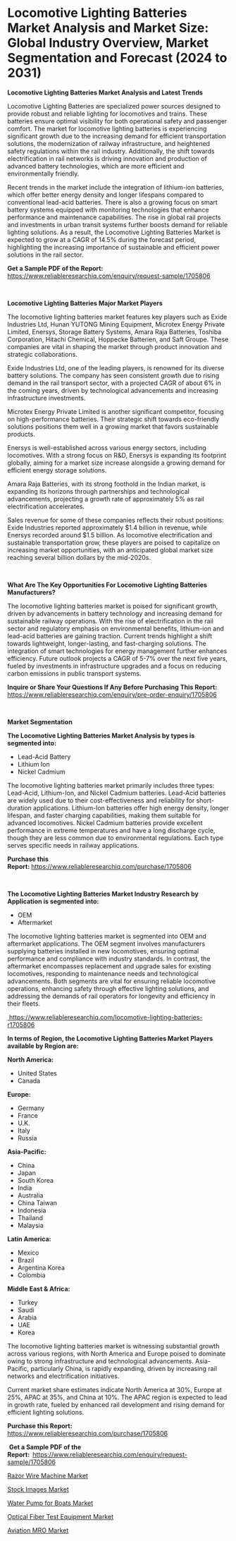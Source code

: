 <p><h1>Locomotive Lighting Batteries Market Analysis and Market Size: Global Industry Overview, Market Segmentation and Forecast (2024 to 2031)</h1></p><p><strong>Locomotive Lighting Batteries Market Analysis and Latest Trends</strong></p>
<p><p>Locomotive Lighting Batteries are specialized power sources designed to provide robust and reliable lighting for locomotives and trains. These batteries ensure optimal visibility for both operational safety and passenger comfort. The market for locomotive lighting batteries is experiencing significant growth due to the increasing demand for efficient transportation solutions, the modernization of railway infrastructure, and heightened safety regulations within the rail industry. Additionally, the shift towards electrification in rail networks is driving innovation and production of advanced battery technologies, which are more efficient and environmentally friendly.</p><p>Recent trends in the market include the integration of lithium-ion batteries, which offer better energy density and longer lifespans compared to conventional lead-acid batteries. There is also a growing focus on smart battery systems equipped with monitoring technologies that enhance performance and maintenance capabilities. The rise in global rail projects and investments in urban transit systems further boosts demand for reliable lighting solutions. As a result, the Locomotive Lighting Batteries Market is expected to grow at a CAGR of 14.5% during the forecast period, highlighting the increasing importance of sustainable and efficient power solutions in the rail sector.</p></p>
<p><strong>Get a Sample PDF of the Report:&nbsp;</strong> <a href="https://www.reliableresearchiq.com/enquiry/request-sample/1705806?utm_campaign=1136&utm_medium=2&utm_source=Github&utm_content=ia&utm_term=21102024&utm_id=locomotive-lighting-batteries">https://www.reliableresearchiq.com/enquiry/request-sample/1705806</a></p>
<p>&nbsp;</p>
<p><strong>Locomotive Lighting Batteries Major Market Players</strong></p>
<p><p>The locomotive lighting batteries market features key players such as Exide Industries Ltd, Hunan YUTONG Mining Equipment, Microtex Energy Private Limited, Enersys, Storage Battery Systems, Amara Raja Batteries, Toshiba Corporation, Hitachi Chemical, Hoppecke Batterien, and Saft Groupe. These companies are vital in shaping the market through product innovation and strategic collaborations.</p><p>Exide Industries Ltd, one of the leading players, is renowned for its diverse battery solutions. The company has seen consistent growth due to rising demand in the rail transport sector, with a projected CAGR of about 6% in the coming years, driven by technological advancements and increasing infrastructure investments.</p><p>Microtex Energy Private Limited is another significant competitor, focusing on high-performance batteries. Their strategic shift towards eco-friendly solutions positions them well in a growing market that favors sustainable products.</p><p>Enersys is well-established across various energy sectors, including locomotives. With a strong focus on R&D, Enersys is expanding its footprint globally, aiming for a market size increase alongside a growing demand for efficient energy storage solutions.</p><p>Amara Raja Batteries, with its strong foothold in the Indian market, is expanding its horizons through partnerships and technological advancements, projecting a growth rate of approximately 5% as rail electrification accelerates.</p><p>Sales revenue for some of these companies reflects their robust positions: Exide Industries reported approximately $1.4 billion in revenue, while Enersys recorded around $1.5 billion. As locomotive electrification and sustainable transportation grow, these players are poised to capitalize on increasing market opportunities, with an anticipated global market size reaching several billion dollars by the mid-2020s.</p></p>
<p>&nbsp;</p>
<p><strong>What Are The Key Opportunities For Locomotive Lighting Batteries Manufacturers?</strong></p>
<p><p>The locomotive lighting batteries market is poised for significant growth, driven by advancements in battery technology and increasing demand for sustainable railway operations. With the rise of electrification in the rail sector and regulatory emphasis on environmental benefits, lithium-ion and lead-acid batteries are gaining traction. Current trends highlight a shift towards lightweight, longer-lasting, and fast-charging solutions. The integration of smart technologies for energy management further enhances efficiency. Future outlook projects a CAGR of 5-7% over the next five years, fueled by investments in infrastructure upgrades and a focus on reducing carbon emissions in public transport systems.</p></p>
<p><strong>Inquire or Share Your Questions If Any Before Purchasing This Report:</strong> <a href="https://www.reliableresearchiq.com/enquiry/pre-order-enquiry/1705806?utm_campaign=1136&utm_medium=2&utm_source=Github&utm_content=ia&utm_term=21102024&utm_id=locomotive-lighting-batteries">https://www.reliableresearchiq.com/enquiry/pre-order-enquiry/1705806</a></p>
<p>&nbsp;</p>
<p><strong>Market Segmentation</strong></p>
<p><strong>The Locomotive Lighting Batteries Market Analysis by types is segmented into:</strong></p>
<p><ul><li>Lead-Acid Battery</li><li>Lithium Ion</li><li>Nickel Cadmium</li></ul></p>
<p><p>The locomotive lighting batteries market primarily includes three types: Lead-Acid, Lithium-Ion, and Nickel Cadmium batteries. Lead-Acid batteries are widely used due to their cost-effectiveness and reliability for short-duration applications. Lithium-Ion batteries offer high energy density, longer lifespan, and faster charging capabilities, making them suitable for advanced locomotives. Nickel Cadmium batteries provide excellent performance in extreme temperatures and have a long discharge cycle, though they are less common due to environmental regulations. Each type serves specific needs in railway applications.</p></p>
<p><strong>Purchase this Report:&nbsp;</strong><a href="https://www.reliableresearchiq.com/purchase/1705806?utm_campaign=1136&utm_medium=2&utm_source=Github&utm_content=ia&utm_term=21102024&utm_id=locomotive-lighting-batteries">https://www.reliableresearchiq.com/purchase/1705806</a></p>
<p>&nbsp;</p>
<p><strong>The Locomotive Lighting Batteries Market Industry Research by Application is segmented into:</strong></p>
<p><ul><li>OEM</li><li>Aftermarket</li></ul></p>
<p><p>The locomotive lighting batteries market is segmented into OEM and aftermarket applications. The OEM segment involves manufacturers supplying batteries installed in new locomotives, ensuring optimal performance and compliance with industry standards. In contrast, the aftermarket encompasses replacement and upgrade sales for existing locomotives, responding to maintenance needs and technological advancements. Both segments are vital for ensuring reliable locomotive operations, enhancing safety through effective lighting solutions, and addressing the demands of rail operators for longevity and efficiency in their fleets.</p></p>
<p><a href="https://www.reliableresearchiq.com/locomotive-lighting-batteries-r1705806?utm_campaign=1136&utm_medium=2&utm_source=Github&utm_content=ia&utm_term=21102024&utm_id=locomotive-lighting-batteries">&nbsp;https://www.reliableresearchiq.com/locomotive-lighting-batteries-r1705806</a></p>
<p><strong>In terms of Region, the Locomotive Lighting Batteries Market Players available by Region are:</strong></p>
<p>
    <p> <strong> North America: </strong>
        <ul>
            <li>United States</li>
            <li>Canada</li>
        </ul>
        </p> 
    <p> <strong> Europe: </strong>
        <ul>
            <li>Germany</li>
            <li>France</li>
            <li>U.K.</li>
            <li>Italy</li>
            <li>Russia</li>
        </ul>
        </p> 
    <p> <strong> Asia-Pacific: </strong>
        <ul>
            <li>China</li>
            <li>Japan</li>
            <li>South Korea</li>
            <li>India</li>
            <li>Australia</li>
            <li>China Taiwan</li>
            <li>Indonesia</li>
            <li>Thailand</li>
            <li>Malaysia</li>
        </ul>
        </p> 
    <p> <strong> Latin America: </strong>
        <ul>
            <li>Mexico</li>
            <li>Brazil</li>
            <li>Argentina Korea</li>
            <li>Colombia</li>
        </ul>
        </p> 
    <p> <strong> Middle East & Africa: </strong>
        <ul>
            <li>Turkey</li>
            <li>Saudi</li>
            <li>Arabia</li>
            <li>UAE</li>
            <li>Korea</li>
        </ul>
    </p>
    </p>
<p><p>The locomotive lighting batteries market is witnessing substantial growth across various regions, with North America and Europe poised to dominate owing to strong infrastructure and technological advancements. Asia-Pacific, particularly China, is rapidly expanding, driven by increasing rail networks and electrification initiatives. </p><p>Current market share estimates indicate North America at 30%, Europe at 25%, APAC at 35%, and China at 10%. The APAC region is expected to lead in growth rate, fueled by enhanced rail development and rising demand for efficient lighting solutions.</p></p>
<p><strong>Purchase this Report: </strong><a href="https://www.reliableresearchiq.com/purchase/1705806?utm_campaign=1136&utm_medium=2&utm_source=Github&utm_content=ia&utm_term=21102024&utm_id=locomotive-lighting-batteries">https://www.reliableresearchiq.com/purchase/1705806</a></p>
<p>&nbsp;<strong>Get a Sample PDF of the Report:&nbsp;&nbsp;</strong><a href="https://www.reliableresearchiq.com/enquiry/request-sample/1705806?utm_campaign=1136&utm_medium=2&utm_source=Github&utm_content=ia&utm_term=21102024&utm_id=locomotive-lighting-batteries">https://www.reliableresearchiq.com/enquiry/request-sample/1705806</a></p>
<p><strong></strong></p>
<p><p><a href="https://issuu.com/reportprime-2/docs/razor-wire-machine-market-size-2030_4ad499efcfb349?utm_campaign=1136&utm_medium=2&utm_source=Github&utm_content=ia&utm_term=21102024&utm_id=locomotive-lighting-batteries">Razor Wire Machine Market</a></p><p><a href="https://www.linkedin.com/pulse/opportunities-challenges-stock-images-market-strategic-v4x9f?utm_campaign=1136&utm_medium=2&utm_source=Github&utm_content=ia&utm_term=21102024&utm_id=locomotive-lighting-batteries">Stock Images Market</a></p><p><a href="https://issuu.com/reportprime-2/docs/water-pump-for-boats-market-size-20_c5b217714ac6bf?utm_campaign=1136&utm_medium=2&utm_source=Github&utm_content=ia&utm_term=21102024&utm_id=locomotive-lighting-batteries">Water Pump for Boats Market</a></p><p><a href="https://github.com/lavenaz9fufin/Market-Research-Report-List-1/blob/main/optical-fiber-test-equipment-market.md?utm_campaign=1136&utm_medium=2&utm_source=Github&utm_content=ia&utm_term=21102024&utm_id=locomotive-lighting-batteries">Optical Fiber Test Equipment Market</a></p><p><a href="https://www.linkedin.com/pulse/strategic-market-insights-global-aviation-mro-2024-2031-ucpvf?utm_campaign=1136&utm_medium=2&utm_source=Github&utm_content=ia&utm_term=21102024&utm_id=locomotive-lighting-batteries">Aviation MRO Market</a></p></p>